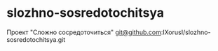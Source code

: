# slozhno-sosredotochitsya
Проект "Сложно сосредоточиться"
git@github.com:IXorusI/slozhno-sosredotochitsya.git